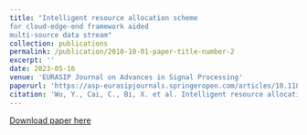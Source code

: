 ```yaml
---
title: "Intelligent resource allocation scheme 
for cloud-edge-end framework aided 
multi-source data stream"
collection: publications
permalink: /publication/2010-10-01-paper-title-number-2
excerpt: ''
date: 2023-05-16
venue: 'EURASIP Journal on Advances in Signal Processing'
paperurl: 'https://asp-eurasipjournals.springeropen.com/articles/10.1186/s13634-023-01018-x'
citation: 'Wu, Y., Cai, C., Bi, X. et al. Intelligent resource allocation scheme for cloud-edge-end framework aided multi-source data stream. EURASIP J. Adv. Signal Process. 2023, 56 (2023). https://doi.org/10.1186/s13634-023-01018-x'
---
```

[Download paper here](http://academicpages.github.io/files/IntelligentResourceAllocationScheme.pdf)
